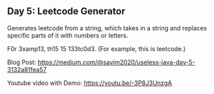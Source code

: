 ## Day 5: Leetcode Generator
Generates leetcode from a string, which takes in a string and replaces specific parts of it with numbers or letters.


F0r 3xamp13, th15 15 133tc0d3. (For example, this is leetcode.)


Blog Post: https://medium.com/@savim2020/useless-java-day-5-3132a81fea57


Youtube video with Demo: https://youtu.be/-3P8J3UnzgA
